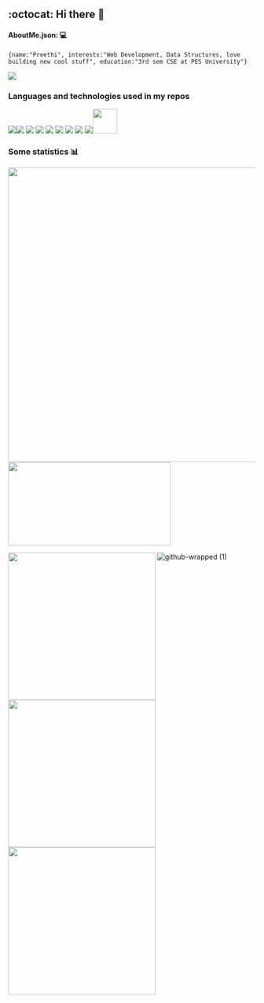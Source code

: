 ## :octocat: Hi there 👋
#### AboutMe.json: 💻

``{name:"Preethi",
interests:"Web Development, Data Structures, love building new cool stuff",
education:"3rd sem CSE at PES University"}
  ``

![](https://komarev.com/ghpvc/?username=QubitMatrix)
<br>
### Languages and technologies used in my repos 
<img src="https://img.icons8.com/color/48/000000/python.png"><img src="https://img.icons8.com/color/48/000000/c-programming.png">
<img src="https://img.icons8.com/color/48/null/c-plus-plus-logo.png"/>
<img src="https://img.icons8.com/color/48/null/html-5--v1.png"/>
<img src="https://img.icons8.com/color/48/000000/css3.png">
<img src="https://img.icons8.com/color/48/000000/javascript.png">
<img src="https://img.icons8.com/color/48/000000/mongodb.png">
<img src="https://img.icons8.com/color/48/000000/nodejs.png">
<img src="https://img.icons8.com/color/48/000000/react-native.png"><img src="https://www.swi-prolog.org/icons/favicon.ico" height="50px" width="50px">
### Some statistics 📊 
<p><img alt="" width="600px" src="https://github-profile-summary-cards.vercel.app/api/cards/profile-details?username=QubitMatrix&theme=radical" />
<img width="330px" height="170px" src="https://github-readme-streak-stats.herokuapp.com/?user=QubitMatrix&theme=radical" alt="" />
</p>
<img alt="" align="left" width="300px" src="http://github-profile-summary-cards.vercel.app/api/cards/repos-per-language?username=QubitMatrix&theme=radical" />
<img alt="" align="left" width="300px" src="http://github-profile-summary-cards.vercel.app/api/cards/most-commit-language?username=QubitMatrix&theme=radical" />
<img alt="" align="left" width="300px" src="http://github-profile-summary-cards.vercel.app/api/cards/stats?username=QubitMatrix&theme=radical" />

![github-wrapped (1)](https://user-images.githubusercontent.com/60323193/210263100-9ce90a0d-2aef-4810-a2e5-c95f99ac17f8.png)


<!--
**QubitMatrix/QubitMatrix** is a ✨ _special_ ✨ repository because its `README.md` (this file) appears on your GitHub profile.

Here are some ideas to get you started:

- 🔭 I’m currently working on ...
- 🌱 I’m currently learning ...
- 👯 I’m looking to collaborate on ...
- 🤔 I’m looking for help with ...
- 💬 Ask me about ...
- 📫 How to reach me: ...
- 😄 Pronouns: ...
- ⚡ Fun fact: ...
-->
